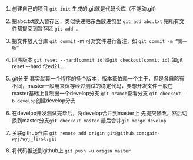 1. 创建自己的项目
```git init```
生成的.git就是代码仓库（不能动.git)
2. 把abc.txt放入暂存区，类似快递把东西放进包里
```git add abc.txt```
把所有文件都提交到暂存区
```git add . ```

3. 把文件放入仓库
```git commit```
-m 可对文件进行备注，如
```git commit -m “第一版”```

4. 回溯版本
```git reset --hard[commit id]或git checkout[commit id]```
如git reset --hard f2ed21...

5. git分支
其实就算一个程序的多个版本，版本都依赖一个主干，但是各自略有不同，master一般用来保存经过测试的稳定代码，要想开发文件一般在master基础上复制出一个develop分支
```git branch```查看分支
```git checkout -b develop```创建develop分支

6. 在develop开发测试完毕后，将develop合并到master上
先提交修改，然后切换到master分支```git checkout master```
最后合并```git merge develop```

7. 关联github仓库
```git remote add origin git@github.com:gain-wyj/wyj_first.git```

8. 将代码推送到github上
```git push -u origin master```